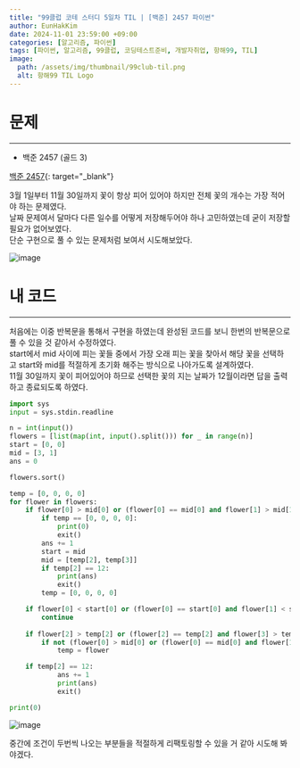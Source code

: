 ```yaml
---
title: "99클럽 코테 스터디 5일차 TIL | [백준] 2457 파이썬"
author: EunHakKim
date: 2024-11-01 23:59:00 +09:00
categories: [알고리즘, 파이썬]
tags: [파이썬, 알고리즘, 99클럽, 코딩테스트준비, 개발자취업, 항해99, TIL]
image:
  path: /assets/img/thumbnail/99club-til.png
  alt: 항해99 TIL Logo
---
```

# 문제
---
- 백준 2457 (골드 3)

[백준 2457](https://www.acmicpc.net/problem/2457){: target="_blank"}

3월 1일부터 11월 30일까지 꽃이 항상 피어 있어야 하지만 전체 꽃의 개수는 가장 적어야 하는 문제였다.   
날짜 문제여서 달마다 다른 일수를 어떻게 저장해두어야 하나 고민하였는데 굳이 저장할 필요가 없어보였다.   
단순 구현으로 풀 수 있는 문제처럼 보여서 시도해보았다.   

![image](https://github.com/user-attachments/assets/16ed9702-1ea5-47c7-8bfd-2c998702e8e4)

# 내 코드
---
처음에는 이중 반복문을 통해서 구현을 하였는데 완성된 코드를 보니 한번의 반복문으로 풀 수 있을 것 같아서 수정하였다.   
start에서 mid 사이에 피는 꽃들 중에서 가장 오래 피는 꽃을 찾아서 해당 꽃을 선택하고 start와 mid를 적절하게 초기화 해주는 방식으로 나아가도록 설계하였다.   
11월 30일까지 꽃이 피어있어야 하므로 선택한 꽃의 지는 날짜가 12월이라면 답을 출력하고 종료되도록 하였다.   

```python
import sys
input = sys.stdin.readline

n = int(input())
flowers = [list(map(int, input().split())) for _ in range(n)]
start = [0, 0]
mid = [3, 1]
ans = 0

flowers.sort()

temp = [0, 0, 0, 0]
for flower in flowers:
    if flower[0] > mid[0] or (flower[0] == mid[0] and flower[1] > mid[1]):
        if temp == [0, 0, 0, 0]:
            print(0)
            exit()
        ans += 1
        start = mid
        mid = [temp[2], temp[3]]
        if temp[2] == 12:
            print(ans)
            exit()
        temp = [0, 0, 0, 0]

    if flower[0] < start[0] or (flower[0] == start[0] and flower[1] < start[1]):
        continue
    
    if flower[2] > temp[2] or (flower[2] == temp[2] and flower[3] > temp[3]):
        if not (flower[0] > mid[0] or (flower[0] == mid[0] and flower[1] > mid[1])):
            temp = flower

    if temp[2] == 12:
            ans += 1
            print(ans)
            exit()

print(0)
```

![image](https://github.com/user-attachments/assets/b0c1ad18-5a77-4299-b5fc-d5a41190c256)

중간에 조건이 두번씩 나오는 부분들을 적절하게 리팩토링할 수 있을 거 같아 시도해 봐야겠다.   